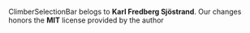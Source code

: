 ClimberSelectionBar belogs to **Karl Fredberg Sjöstrand**. Our changes honors the **MIT** license provided by the author
